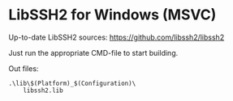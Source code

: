 # LibSSH2 for Windows (MSVC)

Up-to-date LibSSH2 sources: https://github.com/libssh2/libssh2

Just run the appropriate CMD-file to start building.

Out files:
```
.\lib\$(Platform)_$(Configuration)\
    libssh2.lib
```
